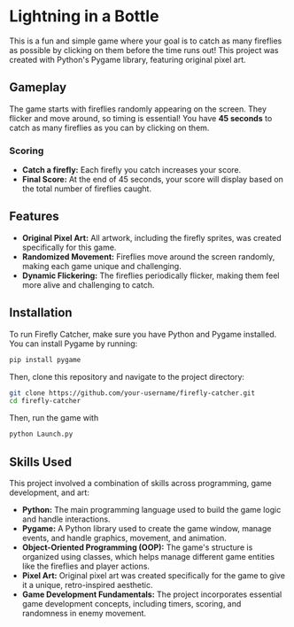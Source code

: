# Lightning in a Bottle

This is a fun and simple game where your goal is to catch as many fireflies as possible by clicking on them before the time runs out! This project was created with Python's Pygame library, featuring original pixel art.

## Gameplay

The game starts with fireflies randomly appearing on the screen. They flicker and move around, so timing is essential! You have **45 seconds** to catch as many fireflies as you can by clicking on them.

### Scoring

- **Catch a firefly:** Each firefly you catch increases your score.
- **Final Score:** At the end of 45 seconds, your score will display based on the total number of fireflies caught.

## Features

- **Original Pixel Art:** All artwork, including the firefly sprites, was created specifically for this game.
- **Randomized Movement:** Fireflies move around the screen randomly, making each game unique and challenging.
- **Dynamic Flickering:** The fireflies periodically flicker, making them feel more alive and challenging to catch.

## Installation

To run Firefly Catcher, make sure you have Python and Pygame installed. You can install Pygame by running:

```bash
pip install pygame
```

Then, clone this repository and navigate to the project directory:

```bash
git clone https://github.com/your-username/firefly-catcher.git
cd firefly-catcher
```

Then, run the game with

```bash
python Launch.py
```

## Skills Used

This project involved a combination of skills across programming, game development, and art:

- **Python:** The main programming language used to build the game logic and handle interactions.
- **Pygame:** A Python library used to create the game window, manage events, and handle graphics, movement, and animation.
- **Object-Oriented Programming (OOP):** The game's structure is organized using classes, which helps manage different game entities like the fireflies and player actions.
- **Pixel Art:** Original pixel art was created specifically for the game to give it a unique, retro-inspired aesthetic.
- **Game Development Fundamentals:** The project incorporates essential game development concepts, including timers, scoring, and randomness in enemy movement.

